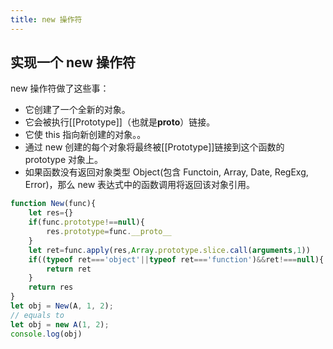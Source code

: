 ```yaml
---
title: new 操作符
---
```


## 实现一个 new 操作符

new 操作符做了这些事：

- 它创建了一个全新的对象。
- 它会被执行[[Prototype]]（也就是**proto**）链接。
- 它使 this 指向新创建的对象。。
- 通过 new 创建的每个对象将最终被[[Prototype]]链接到这个函数的 prototype 对象上。
- 如果函数没有返回对象类型 Object(包含 Functoin, Array, Date, RegExg, Error)，那么 new 表达式中的函数调用将返回该对象引用。

```js
function New(func){
    let res={}
    if(func.prototype!==null){
        res.prototype=func.__proto__
    }
    let ret=func.apply(res,Array.prototype.slice.call(arguments,1))
    if((typeof ret==='object'||typeof ret==='function')&&ret!===null){
        return ret
    }
    return res
}
let obj = New(A, 1, 2);
// equals to
let obj = new A(1, 2);
console.log(obj)
```
